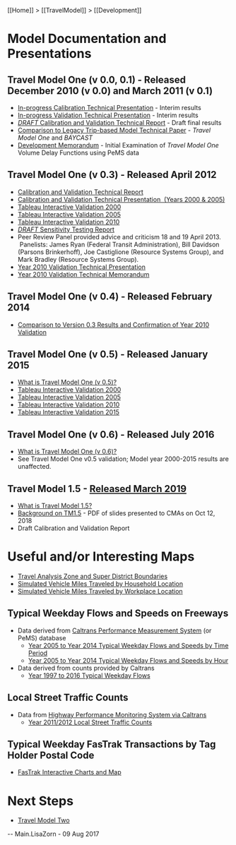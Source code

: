 [[Home]] > [[TravelModel]] > [[Development]]

# Model Documentation and Presentations

## Travel Model One (v 0.0, 0.1) - Released December 2010 (v 0.0) and March 2011 (v 0.1)
* <a href="http://mtcgis.mtc.ca.gov/foswiki/pub/Main/Presentations/2010_12_08_In-progress_Calibration.pps" target="_blank" title="In-progress Calibration Technical Presentation"> In-progress Calibration Technical Presentation</a> - Interim results
* <a href="http://mtcgis.mtc.ca.gov/foswiki/pub/Main/Presentations/2010_11_10_In-progress_Validation.pps" target="_blank" title="In-progress Validation Technical Presentation"> In-progress Validation Technical Presentation</a> - Interim results
* <a href="http://mtcgis.mtc.ca.gov/foswiki/pub/Main/Documents/2011_04_28_Draft_Calibration_and_Validation.pdf" target="_blank" title="Draft Calibration and Validation Technical Report">*DRAFT* Calibration and Validation Technical Report</a> - Draft final results
* <a href="http://mtcgis.mtc.ca.gov/foswiki/pub/Main/Documents/2011_10_20_RELEASE_Comparison_to_Trip_Based_Model.pdf" target="_blank" title="Comparison to Legacy Trip-based Model Technical Paper">Comparison to Legacy Trip-based Model Technical Paper</a> - <em>Travel Model One </em>and _BAYCAST_
* <a href="https://mtcdrive.box.com/s/l0r5g5s1rgd3vmoa3ro6qizdzu9z3636" target="_blank" title="Initial Examination of Volume Delay Functions using Caltrans Performance Measurement System Data"> Development Memorandum</a> - Initial Examination of <em>Travel Model One </em>Volume Delay Functions using PeMS data

## Travel Model One (v 0.3) - Released April 2012
* [Calibration and Validation Technical Report](https://mtcdrive.box.com/s/7crr7bwhromi2au42jnpp11fqe5l24xq)
* [Calibration and Validation Technical Presentation  (Years 2000 & 2005)](http://data.mtc.ca.gov/wiki_pages/ComparisonAndValidationPresentationVersion04/)
* [Tableau Interactive Validation 2000](http://data.mtc.ca.gov/wiki_pages/TravelModelOneV03TableauInteractive2000Validation)
* [Tableau Interactive Validation 2005](http://data.mtc.ca.gov/wiki_pages/TravelModelOneV03TableauInteractive2005Validation)
* [Tableau Interactive Validation 2010](http://data.mtc.ca.gov/wiki_pages/TravelModelOneV03TableauInteractive2010Validation)
* [*DRAFT* Sensitivity Testing Report](https://mtcdrive.box.com/s/5kqfrgpdtheq4qw3otobr6xk9cxm55ld)
* Peer Review Panel provided advice and criticism 18 and 19 April 2013.  Panelists: James Ryan (Federal Transit Administration), Bill Davidson (Parsons Brinkerhoff), Joe Castiglione (Resource Systems Group), and Mark Bradley (Resource Systems Group).
* [Year 2010 Validation Technical Presentation](http://data.mtc.ca.gov/wiki_pages/CalibrationAndValidationPresentationYear2010Version03)
* [Year 2010 Validation Technical Memorandum](https://mtcdrive.box.com/s/sgin680x0xnum12dy9oje9tjb8yaach3)

## Travel Model One (v 0.4) - Released February 2014
* [Comparison to Version 0.3 Results and Confirmation of Year 2010 Validation](http://data.mtc.ca.gov/wiki_pages/ComparisonAndValidationPresentationVersion04)
 
## Travel Model One (v 0.5) - Released January 2015
* [What is Travel Model One (v 0.5)?](TravelModelOneV05)
* [Tableau Interactive Validation 2000](http://data.mtc.ca.gov/wiki_pages/TravelModelOneV05TableauInteractive2000Validation)
* [Tableau Interactive Validation 2005](http://data.mtc.ca.gov/wiki_pages/TravelModelOneV05TableauInteractive2005Validation)
* [Tableau Interactive Validation 2010](http://data.mtc.ca.gov/wiki_pages/TravelModelOneV05TableauInteractive2010Validation)
* [Tableau Interactive Validation 2015](http://data.mtc.ca.gov/wiki_pages/TravelModelOneV05TableauInteractive2015Validation)

## Travel Model One (v 0.6) - Released July 2016
* [What is Travel Model One (v 0.6)?](TravelModelOneV06)
* See Travel Model One v0.5 validation; Model year 2000-2015 results are unaffected.

## Travel Model 1.5 - [Released March 2019](https://github.com/BayAreaMetro/travel-model-one/releases)
* [What is Travel Model 1.5?](TravelModel1.5)
* [Background on TM1.5](https://mtcdrive.box.com/v/2018-10-12-ModelUpdate) - PDF of slides presented to CMAs on Oct 12, 2018
* Draft Calibration and Validation Report

# Useful and/or Interesting Maps
* [Travel Analysis Zone and Super District Boundaries](http://opendata.mtc.ca.gov/datasets/travel-analysis-zones)
* [Simulated Vehicle Miles Traveled by Household Location](VmtPerCapita)
* [Simulated Vehicle Miles Traveled by Workplace Location](VmtPerWorker)

## Typical Weekday Flows and Speeds on Freeways
* Data derived from <a href="http://pems.dot.ca.gov/" target="_blank" title="Caltrans">Caltrans Performance Measurement System</a> (or PeMS) database
  * [Year 2005 to Year 2014 Typical Weekday Flows and Speeds by Time Period](PeMSFlowsAndSpeeds)
  * [Year 2005 to Year 2014 Typical Weekday Flows and Speeds by Hour](PeMSFlowsAndSpeedsHour)
* Data derived from counts provided by Caltrans 
  * [Year 1997 to 2016 Typical Weekday Flows](CaltransFlows)

## Local Street Traffic Counts
* Data from <a href="http://www.dot.ca.gov/hq/tsip/hpms/index.php" target="_blank" title="Caltrans HPMS">Highway Performance Monitoring System via Caltrans</a>
  * <a href="http://geocommons.com/maps/177959" target="_blank" title="Year 2011/2012  HPMS Map">Year 2011/2012 Local Street Traffic Counts</a>

## Typical Weekday FasTrak Transactions by Tag Holder Postal Code
* [FasTrak Interactive Charts and Map](FasTrakTransactionsThroughTime)
 
# Next Steps
* <a href="http://bayareametro.github.io/travel-model-two/" target="_self" title="Travel Model Two Development">Travel Model Two</a>

-- Main.LisaZorn - 09 Aug 2017